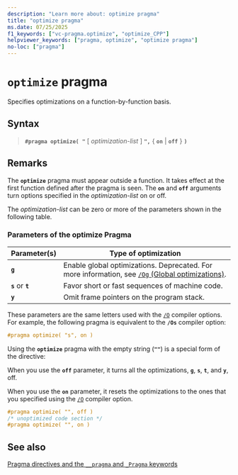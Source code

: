 ```yaml
---
description: "Learn more about: optimize pragma"
title: "optimize pragma"
ms.date: 07/25/2025
f1_keywords: ["vc-pragma.optimize", "optimize_CPP"]
helpviewer_keywords: ["pragma, optimize", "optimize pragma"]
no-loc: ["pragma"]
---
```

# `optimize` pragma

Specifies optimizations on a function-by-function basis.

## Syntax

> **`#pragma optimize( "`** [ *optimization-list* ] **`",`** { **`on`** | **`off`** } **`)`**

## Remarks

The **`optimize`** pragma must appear outside a function. It takes effect at the first function defined after the pragma is seen. The **`on`** and **`off`** arguments turn options specified in the *optimization-list* on or off.

The *optimization-list* can be zero or more of the parameters shown in the following table.

### Parameters of the optimize Pragma

| Parameter(s) | Type of optimization |
|--------------------|--------------------------|
| **`g`** | Enable global optimizations. Deprecated. For more information, see [`/Og` (Global optimizations)](../build/reference/og-global-optimizations.md). |
| **`s`** or **`t`** | Favor short or fast sequences of machine code. |
| **`y`** | Omit frame pointers on the program stack. |

These parameters are the same letters used with the [`/O`](../build/reference/o-options-optimize-code.md) compiler options. For example, the following pragma is equivalent to the **`/Os`** compiler option:

```cpp
#pragma optimize( "s", on )
```

Using the **`optimize`** pragma with the empty string (**`""`**) is a special form of the directive:

When you use the **`off`** parameter, it turns all the optimizations, **`g`**, **`s`**, **`t`**, and **`y`**, off.

When you use the **`on`** parameter, it resets the optimizations to the ones that you specified using the [`/O`](../build/reference/o-options-optimize-code.md) compiler option.

```cpp
#pragma optimize( "", off )
/* unoptimized code section */
#pragma optimize( "", on )
```

## See also

[Pragma directives and the `__pragma` and `_Pragma` keywords](./pragma-directives-and-the-pragma-keyword.md)
